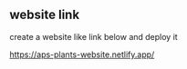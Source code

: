 ## website link

create a website like link below and deploy it

https://aps-plants-website.netlify.app/



